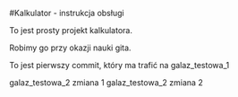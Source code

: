 #Kalkulator - instrukcja obsługi 

To jest prosty projekt kalkulatora.

Robimy go przy okazji nauki gita.

To jest pierwszy commit, który ma trafić na galaz_testowa_1

galaz_testowa_2 zmiana 1
galaz_testowa_2 zmiana 2